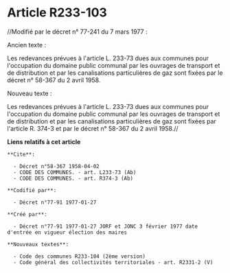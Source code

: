 # Article R233-103

//Modifié par le décret n° 77-241 du 7 mars 1977 :

Ancien texte :

Les redevances prévues à l'article L. 233-73 dues aux communes pour l'occupation du domaine public communal par les ouvrages
de transport et de distribution et par les canalisations particulières de gaz sont fixées par le décret n° 58-367 du 2 avril
1958.

Nouveau texte :

Les redevances prévues à l'article L. 233-73 dues aux communes pour l'occupation du domaine public communal par les ouvrages
de transport et de distribution et par les canalisations particulières de gaz sont fixées par l'article R. 374-3 et par le
décret n° 58-367 du 2 avril 1958.//

**Liens relatifs à cet article**

	**Cite**:

	  - Décret n°58-367 1958-04-02
	  - CODE DES COMMUNES. - art. L233-73 (Ab)
	  - CODE DES COMMUNES. - art. R374-3 (Ab)

	**Codifié par**:

	  - Décret n°77-91 1977-01-27

	**Créé par**:

	  - Décret n°77-91 1977-01-27 JORF et JONC 3 février 1977 date d'entrée en vigueur élection des maires

	**Nouveaux textes**:

	  - Code des communes R233-104 (2ème version)
	  - Code général des collectivités territoriales - art. R2331-2 (V)
